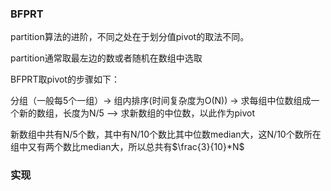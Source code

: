 ### BFPRT

partition算法的进阶，不同之处在于划分值pivot的取法不同。

partition通常取最左边的数或者随机在数组中选取

BFPRT取pivot的步骤如下：

 分组（一般每5个一组）-> 组内排序(时间复杂度为O(N)) -> 求每组中位数组成一个新的数组，长度为N/5 —> 求新数组的中位数，以此作为pivot
 

新数组中共有N/5个数，其中有N/10个数比其中位数median大，这N/10个数所在组中又有两个数比median大，所以总共有$\frac{3}{10}*N$
 
 ### 实现
 
 ```python
 
 
 
 ```
